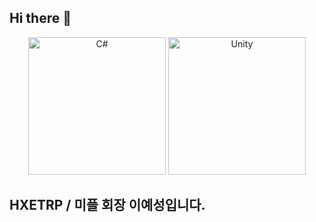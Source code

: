 ## Hi there 👋

<div align="center">
  <img src="https://upload.wikimedia.org/wikipedia/commons/4/4f/Csharp_Logo.png" alt="C#" width="220"/>
  <img src="https://upload.wikimedia.org/wikipedia/commons/c/c4/Unity_2021.svg" alt="Unity" width="220"/>
</div>

## HXETRP / 미플 회장 이예성입니다.
